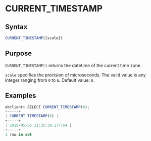 # CURRENT_TIMESTAMP

## Syntax

```javascript
CURRENT_TIMESTAMP([scale])
```

## Purpose

`CURRENT_TIMESTAMP()` returns the datetime of the current time zone.

`scale` specifies the precision of microseconds. The valid value is any integer ranging from `0` to `6`. Default value: `0`.

## Examples

```javascript
obclient> SELECT CURRENT_TIMESTAMP(6);
+-----+
| CURRENT_TIMESTAMP(6) |
+-----+
| 2018-05-05 11:35:39.177764 |
+-----+
1 row in set
```
